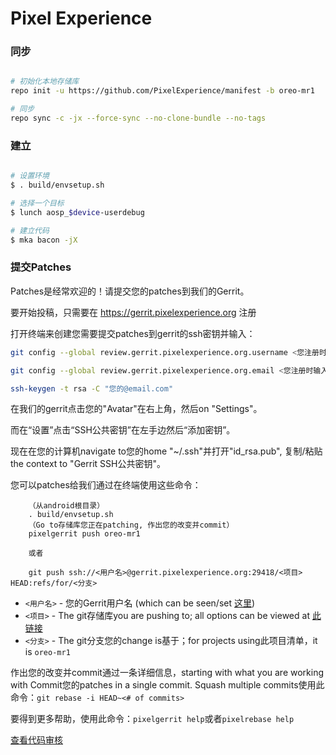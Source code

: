 # Pixel Experience #

### 同步 ###

```bash

# 初始化本地存储库
repo init -u https://github.com/PixelExperience/manifest -b oreo-mr1

# 同步
repo sync -c -jx --force-sync --no-clone-bundle --no-tags
```

### 建立 ###

```bash

# 设置环境
$ . build/envsetup.sh

# 选择一个目标
$ lunch aosp_$device-userdebug

# 建立代码
$ mka bacon -jX
```

### 提交Patches ###

Patches是经常欢迎的！请提交您的patches到我们的Gerrit。

要开始投稿，只需要在 https://gerrit.pixelexperience.org 注册

打开终端来创建您需要提交patches到gerrit的ssh密钥并输入：

```bash
git config --global review.gerrit.pixelexperience.org.username <您注册时输入的用户名>

git config --global review.gerrit.pixelexperience.org.email <您注册时输入的邮箱>

ssh-keygen -t rsa -C "您的@email.com"
```

在我们的gerrit点击您的"Avatar"在右上角，然后on "Settings"。

而在“设置”点击“SSH公共密钥”在左手边然后“添加密钥”。

现在在您的计算机navigate to您的home "~/.ssh"并打开"id_rsa.pub", 复制/粘贴the context to "Gerrit SSH公共密钥"。

您可以patches给我们通过在终端使用这些命令：

```
    （从android根目录）
    . build/envsetup.sh
    （Go to存储库您正在patching, 作出您的改变并commit）
    pixelgerrit push oreo-mr1

    或者

    git push ssh://<用户名>@gerrit.pixelexperience.org:29418/<项目> HEAD:refs/for/<分支>
```

* `<用户名>` - 您的Gerrit用户名 (which can be seen/set [这里](https://gerrit.pixelexperience.org/#/settings/))
* `<项目>` - The git存储库you are pushing to; all options can be viewed at [此链接](https://gerrit.pixelexperience.org/#/admin/projects/)
* `<分支>` - The git分支您的change is基于；for projects using此项目清单，it is `oreo-mr1`

作出您的改变并commit通过一条详细信息，starting with what you are working with
Commit您的patches in a single commit. Squash multiple commits使用此命令：`git rebase -i HEAD~<# of commits>`

要得到更多帮助，使用此命令：`pixelgerrit help`或者`pixelrebase help`

[查看代码审核](https://gerrit.pixelexperience.org/)
